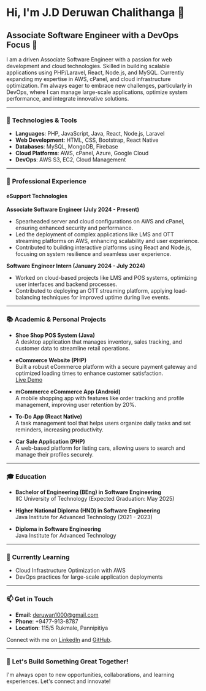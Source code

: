 # Hi, I'm J.D Deruwan Chalithanga 👋

## Associate Software Engineer with a DevOps Focus 🚀

I am a driven Associate Software Engineer with a passion for web development and cloud technologies. Skilled in building scalable applications using PHP/Laravel, React, Node.js, and MySQL. Currently expanding my expertise in AWS, cPanel, and cloud infrastructure optimization. I'm always eager to embrace new challenges, particularly in DevOps, where I can manage large-scale applications, optimize system performance, and integrate innovative solutions.

---

### 🔧 **Technologies & Tools**
- **Languages**: PHP, JavaScript, Java, React, Node.js, Laravel
- **Web Development**: HTML, CSS, Bootstrap, React Native
- **Databases**: MySQL, MongoDB, Firebase
- **Cloud Platforms**: AWS, cPanel, Azure, Google Cloud
- **DevOps**: AWS S3, EC2, Cloud Management

---

### 💼 **Professional Experience**
#### **eSupport Technologies**  
**Associate Software Engineer (July 2024 - Present)**  
- Spearheaded server and cloud configurations on AWS and cPanel, ensuring enhanced security and performance.
- Led the deployment of complex applications like LMS and OTT streaming platforms on AWS, enhancing scalability and user experience.
- Contributed to building interactive platforms using React and Node.js, focusing on system resilience and seamless user experience.

**Software Engineer Intern (January 2024 - July 2024)**  
- Worked on cloud-based projects like LMS and POS systems, optimizing user interfaces and backend processes.
- Contributed to deploying an OTT streaming platform, applying load-balancing techniques for improved uptime during live events.

---

### 📚 **Academic & Personal Projects**
- **Shoe Shop POS System (Java)**  
  A desktop application that manages inventory, sales tracking, and customer data to streamline retail operations.

- **eCommerce Website (PHP)**  
  Built a robust eCommerce platform with a secure payment gateway and optimized loading times to enhance customer satisfaction.  
  [Live Demo](https://tinyurl.com/26mytpze)

- **mCommerce eCommerce App (Android)**  
  A mobile shopping app with features like order tracking and profile management, improving user retention by 20%.

- **To-Do App (React Native)**  
  A task management tool that helps users organize daily tasks and set reminders, increasing productivity.

- **Car Sale Application (PHP)**  
  A web-based platform for listing cars, allowing users to search and manage their profiles securely.

---

### 🎓 **Education**
- **Bachelor of Engineering (BEng) in Software Engineering**  
  IIC University of Technology (Expected Graduation: May 2025)

- **Higher National Diploma (HND) in Software Engineering**  
  Java Institute for Advanced Technology (2021 - 2023)

- **Diploma in Software Engineering**  
  Java Institute for Advanced Technology

---

### 🌱 **Currently Learning**
- Cloud Infrastructure Optimization with AWS
- DevOps practices for large-scale application deployments

---

### 📫 **Get in Touch**
- **Email**: deruwan1000@gmail.com
- **Phone**: +9477-913-8787
- **Location**: 115/5 Rukmale, Pannipitiya

Connect with me on [LinkedIn](#) and [GitHub](#).

---

### 🌟 **Let's Build Something Great Together!**
I'm always open to new opportunities, collaborations, and learning experiences. Let's connect and innovate!
